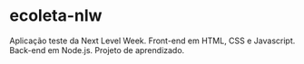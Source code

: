 # ecoleta-nlw

Aplicação teste da Next Level Week. Front-end em HTML, CSS e Javascript. Back-end em Node.js. Projeto de aprendizado.
